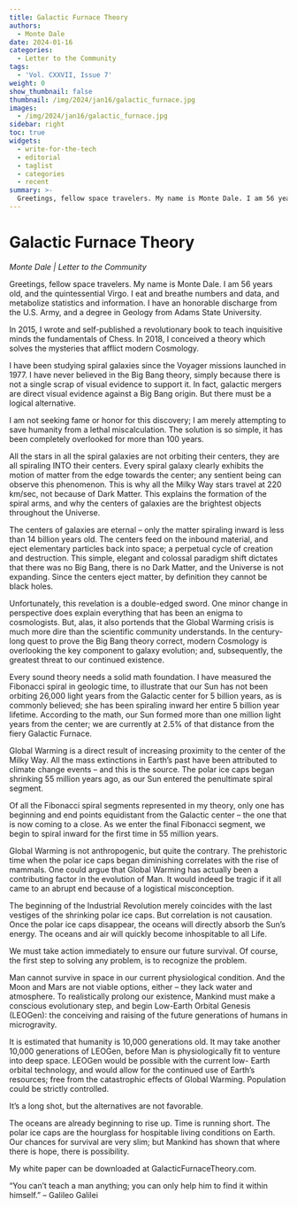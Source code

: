 ```yaml
---
title: Galactic Furnace Theory
authors:
  - Monte Dale
date: 2024-01-16
categories:
  - Letter to the Community
tags:
  - 'Vol. CXXVII, Issue 7'
weight: 0
show_thumbnail: false
thumbnail: /img/2024/jan16/galactic_furnace.jpg
images:
  - /img/2024/jan16/galactic_furnace.jpg
sidebar: right
toc: true
widgets:
  - write-for-the-tech
  - editorial
  - taglist
  - categories
  - recent
summary: >-
  Greetings, fellow space travelers. My name is Monte Dale. I am 56 years old, and the quintessential Virgo. I eat and breathe numbers and data, and metabolize statistics and information. I have an honorable discharge from the U.S. Army, and a degree in Geology from Adams State University.
---
```


# Galactic Furnace Theory

_Monte Dale | Letter to the Community_

Greetings, fellow space travelers. My name is Monte Dale. I am 56 years old, and the quintessential Virgo. I eat and breathe numbers and data, and metabolize statistics and information. I have an honorable discharge from the U.S. Army, and a degree in Geology from Adams State University.

In 2015, I wrote and self-published a revolutionary book to teach inquisitive minds the fundamentals of Chess. In 2018, I conceived a theory which solves the mysteries that afflict modern Cosmology.

I have been studying spiral galaxies since the Voyager missions launched in 1977. I have never believed in the Big Bang theory, simply because there is not a single scrap of visual evidence to support it. In fact, galactic mergers are direct visual evidence against a Big Bang origin. But there must be a logical alternative.

I am not seeking fame or honor for this discovery; I am merely attempting to save humanity from a lethal miscalculation. The solution is so simple, it has been completely overlooked for more than 100 years.

All the stars in all the spiral galaxies are not orbiting their centers, they are all spiraling INTO their centers. Every spiral galaxy clearly exhibits the motion of matter from the edge towards the center; any sentient being can observe this phenomenon. This is why all the Milky Way stars travel at 220 km/sec, not because of Dark Matter. This explains the formation of the spiral arms, and why the centers of galaxies are the brightest objects throughout the Universe.

The centers of galaxies are eternal – only the matter spiraling inward is less than 14 billion years old. The centers feed on the inbound material, and eject elementary particles back into space; a perpetual cycle of creation and destruction. This simple, elegant and colossal paradigm shift dictates that there was no Big Bang, there is no Dark Matter, and the Universe is not expanding. Since the centers eject matter, by definition they cannot be black holes.

Unfortunately, this revelation is a double-edged sword. One minor change in perspective does explain everything that has been an enigma to cosmologists. But, alas, it also portends that the Global Warming crisis is much more dire than the scientific community understands. In the century-long quest to prove the Big Bang theory correct, modern Cosmology is overlooking the key component to galaxy evolution; and, subsequently, the greatest threat to our continued existence.

Every sound theory needs a solid math foundation. I have measured the Fibonacci spiral in geologic time, to illustrate that our Sun has not been orbiting 26,000 light years from the Galactic center for 5 billion years, as is commonly believed; she has been spiraling inward her entire 5 billion year lifetime. According to the math, our Sun formed more than one million light years from the center; we are currently at 2.5% of that distance from the fiery Galactic Furnace.

Global Warming is a direct result of increasing proximity to the center of the Milky Way. All the mass extinctions in Earth’s past have been attributed to climate change events – and this is the source. The polar ice caps began shrinking 55 million years ago, as our Sun entered the penultimate spiral segment.

Of all the Fibonacci spiral segments represented in my theory, only one has beginning and end points equidistant from the Galactic center – the one that is now coming to a close. As we enter the final Fibonacci segment, we begin to spiral inward for the first time in 55 million years.

Global Warming is not anthropogenic, but quite the contrary. The prehistoric time when the polar ice caps began diminishing correlates with the rise of mammals. One could argue that Global Warming has actually been a contributing factor in the evolution of Man. It would indeed be tragic if it all came to an abrupt end because of a logistical misconception.

The beginning of the Industrial Revolution merely coincides with the last vestiges of the shrinking polar ice caps. But correlation is not causation. Once the polar ice caps disappear, the oceans will directly absorb the Sun’s energy. The oceans and air will quickly become inhospitable to all Life.

We must take action immediately to ensure our future survival. Of course, the first step to solving any problem, is to recognize the problem.

Man cannot survive in space in our current physiological condition. And the Moon and Mars are not viable options, either – they lack water and atmosphere. To realistically prolong our existence, Mankind must make a conscious evolutionary step, and begin Low-Earth Orbital Genesis (LEOGen): the conceiving and raising of the future generations of humans in microgravity.

It is estimated that humanity is 10,000 generations old. It may take another 10,000 generations of LEOGen, before Man is physiologically fit to venture into deep space. LEOGen would be possible with the current low- Earth orbital technology, and would allow for the continued use of Earth’s resources; free from the catastrophic effects of Global Warming. Population could be strictly controlled.

It’s a long shot, but the alternatives are not favorable.

The oceans are already beginning to rise up. Time is running short. The polar ice caps are the hourglass for hospitable living conditions on Earth. Our chances for survival are very slim; but Mankind has shown that where there is hope, there is possibility.

My white paper can be downloaded at GalacticFurnaceTheory.com. 

“You can’t teach a man anything; you can only help him to find it within himself.”  – Galileo Galilei
